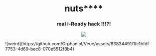<h1 align="center">nuts****</h1>
<h3 align="center">real i-Ready hack !!!?!</h3>
<p align="center">
        <a href="https://discord.gg/idektheinviteyet">
	       <img src="https://img.shields.io/discord/addthissoon?label=discord&logo=discord">
        </a>
</p>
![weird](https://github.com/Orphanlol/Veue/assets/83834491/1fc1bfdf-7753-4d69-bec8-070e5512f8b4)
